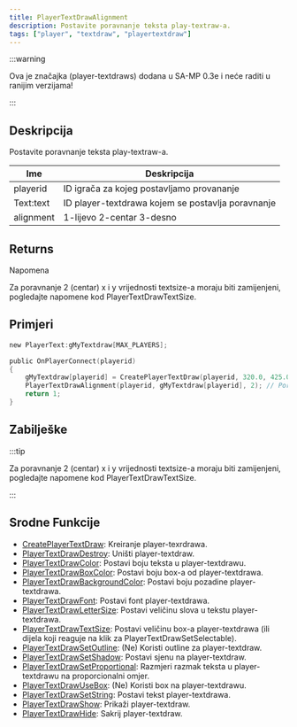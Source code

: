 ```yaml
---
title: PlayerTextDrawAlignment
description: Postavite poravnanje teksta play-textraw-a.
tags: ["player", "textdraw", "playertextdraw"]
---
```


:::warning

Ova je značajka (player-textdraws) dodana u SA-MP 0.3e i neće raditi u ranijim verzijama!

:::

## Deskripcija

Postavite poravnanje teksta play-textraw-a.

| Ime       | Deskripcija                                              |
| --------- | -------------------------------------------------------- |
| playerid  | ID igrača za kojeg postavljamo provananje                |
| Text:text | ID player-textdrawa kojem se postavlja poravnanje        |
| alignment | 1-lijevo 2-centar 3-desno                                |

## Returns

Napomena

Za poravnanje 2 (centar) x i y vrijednosti textsize-a moraju biti zamijenjeni, pogledajte napomene kod PlayerTextDrawTextSize.

## Primjeri

```c
new PlayerText:gMyTextdraw[MAX_PLAYERS];

public OnPlayerConnect(playerid)
{
    gMyTextdraw[playerid] = CreatePlayerTextDraw(playerid, 320.0, 425.0, "Ovo je primjer textdraw-a");
    PlayerTextDrawAlignment(playerid, gMyTextdraw[playerid], 2); // Poravnaj textdraw u centar
    return 1;
}
```

## Zabilješke

:::tip

Za poravnanje 2 (centar) x i y vrijednosti textsize-a moraju biti zamijenjeni, pogledajte napomene kod PlayerTextDrawTextSize.

:::

## Srodne Funkcije

- [CreatePlayerTextDraw](CreatePlayerTextDraw): Kreiranje player-texrdrawa.
- [PlayerTextDrawDestroy](PlayerTextDrawDestroy): Uništi player-textdraw.
- [PlayerTextDrawColor](PlayerTextDrawColor): Postavi boju teksta u player-textdrawu.
- [PlayerTextDrawBoxColor](PlayerTextDrawBoxColor): Postavi boju box-a od player-textdrawa.
- [PlayerTextDrawBackgroundColor](PlayerTextDrawBackgroundColor): Postavi boju pozadine player-textdrawa.
- [PlayerTextDrawFont](PlayerTextDrawFont): Postavi font player-textdrawa.
- [PlayerTextDrawLetterSize](PlayerTextDrawLetterSize): Postavi veličinu slova u tekstu player-textdrawa.
- [PlayerTextDrawTextSize](PlayerTextDrawTextSize): Postavi veličinu box-a player-textdrawa (ili dijela koji reaguje na klik za PlayerTextDrawSetSelectable).
- [PlayerTextDrawSetOutline](PlayerTextDrawSetOutline): (Ne) Koristi outline za player-textdraw.
- [PlayerTextDrawSetShadow](PlayerTextDrawSetShadow): Postavi sjenu na player-textdraw.
- [PlayerTextDrawSetProportional](PlayerTextDrawSetProportional): Razmjeri razmak teksta u player-textdrawu na proporcionalni omjer.
- [PlayerTextDrawUseBox](PlayerTextDrawUseBox): (Ne) Koristi box na player-textdrawu.
- [PlayerTextDrawSetString](PlayerTextDrawSetString): Postavi tekst player-textdrawa.
- [PlayerTextDrawShow](PlayerTextDrawShow): Prikaži player-textdraw.
- [PlayerTextDrawHide](PlayerTextDrawHide): Sakrij player-textdraw.

